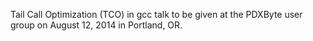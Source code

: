 Tail Call Optimization (TCO) in gcc talk to be given at the 
PDXByte user group on August 12, 2014 in Portland, OR.
